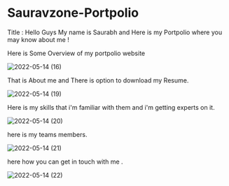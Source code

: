 # Sauravzone-Portpolio

Title : Hello Guys My name is Saurabh and Here is my Portpolio where you may know about me !

Here is Some Overview of my portpolio website 

![2022-05-14 (16)](https://user-images.githubusercontent.com/100799672/168439663-fce996e3-7ec9-49e6-bc69-3510575ef3da.png)

That is About me and There is option to download my Resume.

![2022-05-14 (19)](https://user-images.githubusercontent.com/100799672/168439573-d37afd95-58f6-4ac6-ac4d-b0ecb7014d86.png)

Here is my skills that i'm familiar with them and i'm getting experts on it.

![2022-05-14 (20)](https://user-images.githubusercontent.com/100799672/168439548-31d9e196-07fa-4752-a5a8-be388ae356ba.png)

here is my teams members.

![2022-05-14 (21)](https://user-images.githubusercontent.com/100799672/168439572-de65fcf0-3130-4afa-865a-0d91a998a478.png)

here how you can get in touch with me .

![2022-05-14 (22)](https://user-images.githubusercontent.com/100799672/168439570-102382d3-384f-4d7b-a5c4-8735a5d20433.png)
